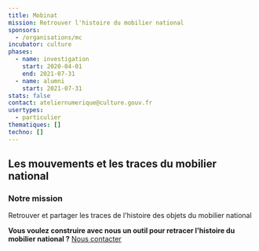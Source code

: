 ```yaml
---
title: Mobinat
mission: Retrouver l'histoire du mobilier national
sponsors:
  - /organisations/mc
incubator: culture
phases:
  - name: investigation
    start: 2020-04-01
    end: 2021-07-31
  - name: alumni
    start: 2021-07-31
stats: false
contact: ateliernumerique@culture.gouv.fr
usertypes:
  - particulier
thematiques: []
techno: []
---
```

## Les mouvements et les traces du mobilier national

### Notre mission 
Retrouver et partager les traces de l'histoire des objets du mobilier national

**Vous voulez construire avec nous un outil pour retracer l'histoire du mobilier national ?**
[Nous contacter](mailto:ateliernumerique@culture.gouv.fr)
